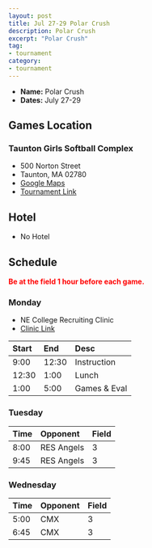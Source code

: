```yaml
---
layout: post
title: Jul 27-29 Polar Crush
description: Polar Crush
excerpt: "Polar Crush"
tag:
- tournament
category:
- tournament
---
```

* **Name:** Polar Crush
* **Dates:** July 27-29

## Games Location
### Taunton Girls Softball Complex
* 500 Norton Street
* Taunton, MA 02780
* [Google Maps](https://goo.gl/maps/wY14hrCz5qfZh25b9)
* [Tournament Link](https://www.polarcrushsoftball.com/our-tournament)

## Hotel
* No Hotel
  
## Schedule
**<span style="color:red">Be at the field 1 hour before each game.</span>**

### Monday
* NE College Recruiting Clinic
* [Clinic Link](https://register.ryzer.com/camp.cfm?CampName=&sport=3&city=&state=MA&pricerange=&page=0&id=158845)

| Start | End | Desc |
|:---      |:---   |:---  |
| 9:00  | 12:30   |Instruction  |
| 12:30 | 1:00    |Lunch        |
| 1:00 | 5:00     |Games & Eval |

### Tuesday

| Time | Opponent | Field |
|:---      |:---   |:---  |
| 8:00  | RES Angels   |3   |
| 9:45  | RES Angels   |3   |

### Wednesday

| Time | Opponent | Field |
|:---      |:---   |:---  |
| 5:00  | CMX   |3   |
| 6:45  | CMX   |3   |

